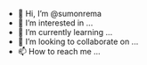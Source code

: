 - 👋 Hi, I’m @sumonrema
- 👀 I’m interested in ...
- 🌱 I’m currently learning ...
- 💞️ I’m looking to collaborate on ...
- 📫 How to reach me ...

<!---
sumonrema/sumonrema is a ✨ special ✨ repository because its `README.md` (this file) appears on your GitHub profile.
You can click the Preview link to take a look at your changes.
--->
